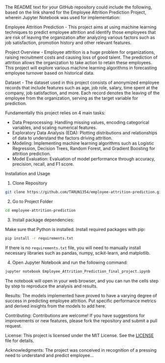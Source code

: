 The README text for your GitHub repository could include the following, based on the link shared for the Employee Attrition Prediction Project, wherein Jupyter Notebook was used for implementation:

Employee Attrition Prediction - This project aims at using machine learning techniques to predict employee attrition and identify those employees that are risk of leaving the organization after analyzing various factors such as job satisfaction, promotion history and other relevant features. 

Project Overview - Employee attrition is a huge problem for organizations, raising recruitment costs and causing loss of good talent. The prediction of attrition allows the organization to take action to retain these employees. This project will explore various machine learning algorithms in forecasting employee turnover based on historical data. 

Dataset - The dataset used in this project consists of anonymized employee records that include features such as age, job role, salary, time spent at the company, job satisfaction, and more. Each record denotes the leaving of the employee from the organization, serving as the target variable for prediction. 

Fundamentally this project relies on 4 main tasks:

- Data Preprocessing: Handling missing values, encoding categorical variables, and scaling numerical features. 
- Exploratory Data Analysis (EDA): Plotting distributions and relationships of data to understand the factors driving attrition. 
- Modeling: Implementing machine learning algorithms such as Logistic Regression, Decision Trees, Random Forest, and Gradient Boosting for attrition prediction. 
- Model Evaluation: Evaluation of model performance through accuracy, precision, recall, and F1 score. 

Installation and Usage 

1. Clone Repository

```bash
git clone https://github.com/TARUN1354/employee-attrition-prediction.git
```

2. Go to Project Folder

```bash
cd employee-attrition-prediction
```

3. Install package dependencies:

Make sure that Python is installed. Install required packages with pip:

```bash
pip install -r requirements.txt
```

If there is no `requirements.txt` file, you will need to manually install necessary libraries such as pandas, numpy, scikit-learn, and matplotlib. 

4. Open Jupyter Notebook and run the following command: 

```bash
jupyter notebook Employee_Attrition_Prediction_final_project.ipynb
```

The notebook will open in your web browser, and you can run the cells step by step to reproduce the analysis and results. 

Results: The models implemented have proved to have a varying degree of success in predicting employee attrition. Put specific performance metrics and derived insights from the models to add here. 

Contributing: Contributions are welcome! If you have suggestions for improvements or new features, please fork the repository and submit a pull request. 

License: This project is licensed under the MIT License. See the [LICENSE](LICENSE) file for details.

Acknowledgments: The project was conceived in recognition of a pressing need to understand and predict employee...
